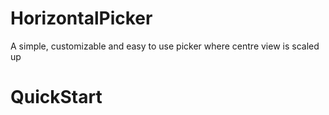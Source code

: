 # HorizontalPicker
A simple, customizable and easy to use picker where centre view is scaled up
# QuickStart
